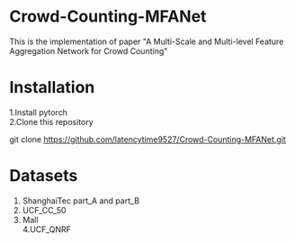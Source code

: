 # Crowd-Counting-MFANet
This is the implementation of paper "A Multi-Scale and Multi-level Feature Aggregation Network for Crowd Counting"

# Installation

1.Install pytorch    
2.Clone this repository   

git clone https://github.com/latencytime9527/Crowd-Counting-MFANet.git

# Datasets
1. ShanghaiTec part_A and part_B   
2. UCF_CC_50  
3. Mall  
4.UCF_QNRF     

